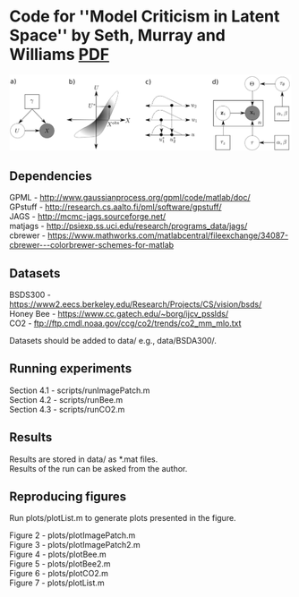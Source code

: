 # Code for ''Model Criticism in Latent Space'' by Seth, Murray and Williams [PDF](https://arxiv.org/abs/1711.04674)

<img src="https://github.com/sohanseth/mcls/blob/master/mc.png?raw=true"/>

Dependencies
---
GPML    - http://www.gaussianprocess.org/gpml/code/matlab/doc/  
GPstuff - http://research.cs.aalto.fi/pml/software/gpstuff/  
JAGS    - http://mcmc-jags.sourceforge.net/  
matjags - http://psiexp.ss.uci.edu/research/programs_data/jags/  
cbrewer - https://www.mathworks.com/matlabcentral/fileexchange/34087-cbrewer---colorbrewer-schemes-for-matlab  

Datasets
---

BSDS300     - https://www2.eecs.berkeley.edu/Research/Projects/CS/vision/bsds/  
Honey Bee   - https://www.cc.gatech.edu/~borg/ijcv_psslds/  
CO2         - ftp://ftp.cmdl.noaa.gov/ccg/co2/trends/co2_mm_mlo.txt  

Datasets should be added to data/ e.g., data/BSDA300/.

Running experiments
---

Section 4.1 - scripts/runImagePatch.m  
Section 4.2 - scripts/runBee.m  
Section 4.3 - scripts/runCO2.m  

Results
---

Results are stored in data/ as \*.mat files.  
Results of the run can be asked from the author.

Reproducing figures
---
Run plots/plotList.m to generate plots presented in the figure.  

Figure 2 - plots/plotImagePatch.m  
Figure 3 - plots/plotImagePatch2.m  
Figure 4 - plots/plotBee.m  
Figure 5 - plots/plotBee2.m  
Figure 6 - plots/plotCO2.m  
Figure 7 - plots/plotList.m  
